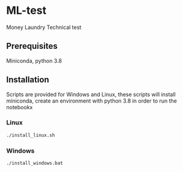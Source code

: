 # ML-test

Money Laundry Technical test

## Prerequisites

Miniconda, python 3.8

## Installation

Scripts are provided for Windows and Linux, these scripts will install miniconda, create an environment with python 3.8 in order to run the notebookx

### Linux

```bash
./install_linux.sh
```
### Windows

```bash
./install_windows.bat
```
